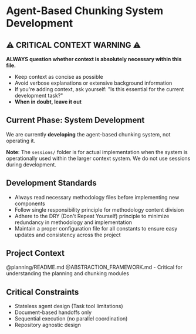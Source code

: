 # Agent-Based Chunking System Development

## ⚠️ CRITICAL CONTEXT WARNING ⚠️
**ALWAYS question whether context is absolutely necessary within this file.**
- Keep context as concise as possible
- Avoid verbose explanations or extensive background information
- If you're adding context, ask yourself: "Is this essential for the current development task?"
- **When in doubt, leave it out**

## Current Phase: System Development
We are currently **developing** the agent-based chunking system, not operating it. 

**Note**: The `sessions/` folder is for actual implementation when the system is operationally used within the larger context system. We do not use sessions during development.

## Development Standards
- Always read necessary methodology files before implementing new components
- Follow single responsibility principle for methodology content division
- Adhere to the DRY (Don't Repeat Yourself) principle to minimize redundancy in methodology and implementation
- Maintain a proper configuration file for all constants to ensure easy updates and consistency across the project

## Project Context
@planning/README.md
@ABSTRACTION_FRAMEWORK.md - Critical for understanding the planning and chunking modules

## Critical Constraints
- Stateless agent design (Task tool limitations)
- Document-based handoffs only
- Sequential execution (no parallel coordination)
- Repository agnostic design